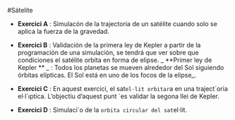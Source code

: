 #Sátelite

* __Exercici A__ : Simulacón de la trajectoria de un satélite cuando solo se aplica la fuerza de la gravedad. 

* __Exercici B__ : Validación de la primera ley de Kepler a partir de la programación de una simulación, se tendrá que ver sobre que condiciones el satélite orbita en forma de elipse.
_ **Primer ley de Kepler ** _ : Todos los planetas se mueven alrededor del Sol siguiendo órbitas elípticas. El Sol está en uno de los focos de la elipse_. 

* __Exercici C__ : En aquest exercici, el sat`el·lit orbitar`a en una traject`oria
el·l´ıptica. L’objectiu d’aquest punt ´es validar la segona llei de Kepler.
* __Exercici D__ : Simulaci´o de la `orbita circular del sat`el·lit.
